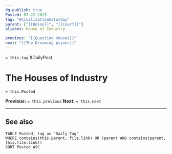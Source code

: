 ```yaml
---
dg-publish: true
Posted: 07.22.2023
tag: "#CivilizationSaturday"
parent: ["[[Union]]", "[[Court]]"]
aliases: House of Industry

previous: "[[Questing Houses]]"
next: "[[The Dreaming psions]]"
---
```

`= this.tag` #DailyPost 
# The Houses of Industry
`= this.Posted`

**Previous:** `= this.previous`
**Next:** `= this.next`

---

## See also

```dataview
TABLE Posted, tag as "Daily Tag"
WHERE contains(this.parent, file.link) OR (parent AND contains(parent, this.file.link))
SORT Posted ASC
```